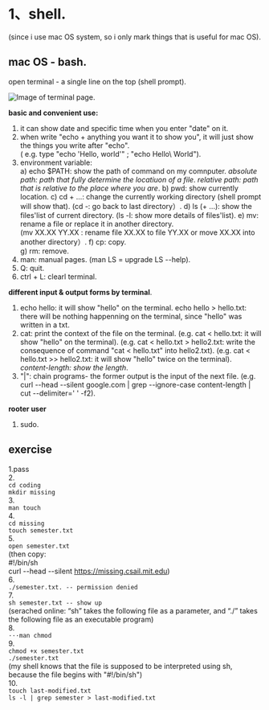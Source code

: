 # 1、shell. 
(since i use mac OS system, so i only mark things that is useful for mac OS).   
## mac OS - bash. 
open terminal - a single line on the top (shell prompt). 

![Image of terminal page](https://github.com/Penny-Zhang/images/blob/main/terminal.png). 

**basic and convenient use:**
1) it can show date and specific time when you enter "date" on it. 
2) when write "echo + anything you want it to show you", it will just show the things you write after "echo".  
   ( e.g. type "echo 'Hello, world'" ; "echo Hello\ World"). 
3) environment variable:  
    a) echo $PATH: show the path of command on my comnputer. 
       *absolute path: path that fully determine the locatiuon of a file*. 
       *relative path: path that is relative to the place where you are*.
    b) pwd: show currently location. 
    c) cd + ...: change the currently working directory (shell prompt will show that). 
       (cd -: go back to last directory）. 
    d) ls (+ ...): show the files'list of current directory. 
       (ls -l: show more details of files'list). 
    e) mv: rename a file or replace it in another directory.     
       (mv XX.XX YY.XX : rename file XX.XX to file YY.XX or move XX.XX into another directory）.
    f) cp: copy.    
    g) rm: remove.     
4) man: manual pages. 
   (man LS = upgrade LS --help). 
5) Q: quit. 
6) ctrl + L: clearl terminal.   

**different input & output forms by terminal**. 
1) echo hello: it will show "hello" on the terminal. 
   echo hello > hello.txt: there will be nothing happenning on the terminal, since  "hello" was written in a txt.  
2) cat: print the context of the file on the terminal. 
   (e.g. cat < hello.txt: it will show "hello" on the terminal). 
   (e.g. cat < hello.txt > hello2.txt: write the consequence of command "cat < hello.txt" into hello2.txt). 
   (e.g. cat < hello.txt >> hello2.txt: it will show "hello" twice on the terminal). 
*content-length: show the length*. 
3) "|": chain programs- the former output is the input of the next file. 
   (e.g. curl --head --silent google.com | grep --ignore-case content-length | cut --delimiter=' ' -f2). 

**rooter user**
1) sudo. 

## exercise
1.pass<br/> 
2.<br/>
`cd coding`<br/> 
`mkdir missing`<br/> 
3.  
`man touch`<br/>
4.<br/>
`cd missing`<br/> 
`touch semester.txt`<br/> 
5.<br/>
`open semester.txt`<br/> 
(then copy:  <br/>
#!/bin/sh<br/>
curl --head --silent https://missing.csail.mit.edu)<br/> 
6.<br/>
`./semester.txt. -- permission denied`<br/> 
7.<br/>
`sh semester.txt -- show up`<br/> 
(serached online: “sh” takes the following file as a parameter, and “./” takes the following file as an executable program)<br/>
8. <br/>
`···man chmod`<br/> 
9.<br/>
`chmod +x semester.txt` <br/> 
`./semester.txt`<br/>
(my shell knows that the file is supposed to be interpreted using sh, because the file begins with "#!/bin/sh")<br/>
10. <br/>
`touch last-modified.txt`<br/>
`ls -l | grep semester > last-modified.txt`<br/>







   
       
    
    
